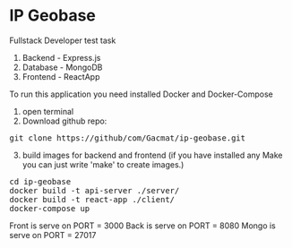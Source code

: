 # IP Geobase
Fullstack Developer test task

 1. Backend - Express.js
 2. Database - MongoDB
 3. Frontend - ReactApp

To run this application you need installed Docker and Docker-Compose

1. open terminal
2. Download github repo:
<pre>
git clone https://github/com/Gacmat/ip-geobase.git
</pre>
3. build images for backend and frontend (if you have installed any Make you can just write 'make' to create images.)
<pre>
cd ip-geobase
docker build -t api-server ./server/
docker build -t react-app ./client/
docker-compose up
</pre>

Front is serve on PORT = 3000
Back is serve on PORT = 8080
Mongo is serve on PORT = 27017
